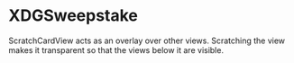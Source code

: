 # XDGSweepstake

ScratchCardView acts as an overlay over other views. Scratching the view makes it transparent so that the views below it are visible.
